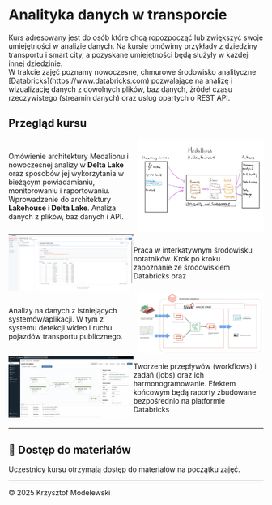 # Analityka danych w transporcie

<div class="justify-text">Kurs adresowany jest do osób które chcą ropozpocząć lub zwiększyć swoje umiejętności w analizie
danych. Na kursie omówimy przykłady z dziedziny transportu i smart city, a pozyskane umiejętności będą służyły w 
każdej innej dziedzinie. </div>
W trakcie zajęć poznamy nowoczesne, chmurowe środowisko analityczne [Databricks](https://www.databricks.com) pozwalające na analizę i 
wizualizację danych z dowolnych plików, baz danych, żródeł czasu rzeczywistego (streamin danych) oraz usług opartych o REST API. 







## Przegląd kursu




<div style="display: flex; align-items: center;">

<div style="flex: 1; padding-right: 10px;">
 <p>Omówienie architektury Medalionu i nowoczesnej analizy w  <strong>Delta Lake </strong> oraz sposobów jej wykorzytania
w bieżącym powiadamianiu, monitorowaniu i raportowaniu.
Wprowadzenie do architektury <strong>Lakehouse i Delta Lake</strong>. Analiza danych z plików, baz danych i API.
</p>

 </div>
 <div style="flex: 1; text-align: right;">
 <img src="index_assets/presentation_1/assets/medalion_architecture.jpg" alt="Description" style="max-width: 100%; height: auto;">
</div>
</div>
<!--rysunek-->
<div style="display: flex; align-items: center;">
 <div style="flex: 1; text-align: left;">
 <img src="index_assets/presentation_1/assets/notebooks.png" alt="Description" style="max-width: 100%; height: auto;">
</div>

<div style="flex: 1; padding-right: 10px;">
 <p>Praca w interkatywnym środowisku notatników. Krok po kroku zapoznanie ze środowiskiem Databricks oraz </p>
 </div>


</div>


<div style="display: flex; align-items: center;">

<div style="flex: 1; padding-right: 10px;">
 <p>Analizy na danych z istniejących systemów/aplikacji. W tym z systemu detekcji wideo i ruchu pojazdów transportu publicznego.

</p>
 </div>

 <div style="flex: 1; text-align: right;">
 <img src="index_assets/presentation_1/assets/projekt.png" alt="Description" style="max-width: 100%; height: auto;">
</div>

</div>


<div style="display: flex; align-items: center;">
 <div style="flex: 1; text-align: left;">
 <img src="index_assets/presentation_1/assets/workflows.jpg" alt="Description" style="max-width: 100%; height: auto;">
</div>

<div style="flex: 1; padding-right: 10px;">
 <p> Tworzenie przepływów (workflows) i zadań (jobs) oraz ich harmonogramowanie. Efektem końcowym będą raporty 
zbudowane bezpośrednio na platformie Databricks</p>
 </div>


</div>


---

## 🔐 Dostęp do materiałów

Uczestnicy kursu otrzymają dostęp do materiałów na początku zajęć.

---

© 2025 Krzysztof Modelewski
